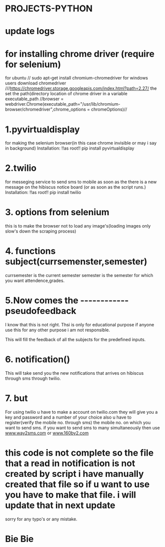 # PROJECTS-PYTHON
# update logs
# for installing chrome driver (require for selenium)
for ubuntu // sudo apt-get install chromium-chromedriver
for windows users download chromedriver ///https://chromedriver.storage.googleapis.com/index.html?path=2.27/
the set the path(directory location of chrome driver in a variable executable_path
//browser = webdriver.Chrome(executable_path="/usr/lib/chromium-browser/chromedriver",chrome_options = chromeOptions)//
# 1.pyvirtualdisplay
for making the selenium browser(in this case chrome invisible or may i say in background)
Installation:
!!as root!!
pip install pyvirtualdisplay

# 2.twilio
for messeging service to send sms to mobile as soon as the there is a new message on the hibiscus notice board
(or as soon as the script runs.)
Installation:
!!as root!!
pip install twilio

# 3. options from selenium
this is to make the browser not to load any image's(loading images only slow's down the scraping process)

# 4. functions subject(currsemenster,semester)
currsemester is the current semester 
semester is the semester for which you want attendence,grades.

# 5.Now comes the ------------pseudofeedback
I know that this is not right.
Thsi is only for educational purpose if anyone use this for any other purpose i am not responsible.
 
 This will fill the feedback of all the subjects for the predefined inputs.
 
 # 6. notification()
  This will take send you the new notifications that arrives on hibiscus through sms through twilio.
 
 # 7. but
  For using twilio u have to make a account on twilio.com they will give you a key and password and a number of your choice also u have to register(verify the mobile no. through sms) the mobile no. on which you want to send sms. 
 if you want to send sms to many simultaneously then use www.way2sms.com or www.160by2.com 
 
 
 # this code is not complete so the file that a read in notification is not created by script i have manually created that file so if u want to use you  have to make that file. i will update that in next update
 
 sorry for any typo's or any mistake.
 # Bie Bie
 







